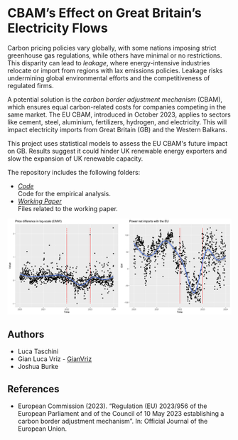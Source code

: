 # CBAM’s Effect on Great Britain’s Electricity Flows
Carbon pricing policies vary globally, with some nations imposing strict greenhouse gas regulations, while others have minimal or no restrictions. This disparity can lead to *leakage*, where energy-intensive industries relocate or import from regions with lax emissions policies. Leakage risks undermining global environmental efforts and the competitiveness of regulated firms.

A potential solution is the *carbon border adjustment mechanism* (CBAM), which ensures equal carbon-related costs for companies competing in the same market. The EU CBAM, introduced in October 2023, applies to sectors like cement, steel, aluminium, fertilizers, hydrogen, and electricity. This will impact electricity imports from Great Britain (GB) and the Western Balkans.

This project uses statistical models to assess the EU CBAM's future impact on GB. Results suggest it could hinder UK renewable energy exporters and slow the expansion of UK renewable capacity.

The repository includes the following folders:
* *[Code](https://github.com/GianVriz/CBAM-electricity-GB-/tree/main/Code)* \
   Code for the empirical analysis.
* *[Working Paper](https://github.com/GianVriz/CBAM-electricity-GB-/tree/main/Working%20Paper)* \
   Files related to the working paper.

<p align="center">
<img src="https://github.com/GianVriz/CBAM-electricity-GB-/blob/main/Working%20Paper/Multi_plot_policy2-1.png" alt="drawing" width="1000"/>
<p>



## Authors
* Luca Taschini
* Gian Luca Vriz - [GianVriz](https://github.com/GianVriz)
* Joshua Burke

## References
* European Commission (2023). “Regulation (EU) 2023/956 of the European Parliament and of the Council of 10 May 2023 establishing a carbon border adjustment mechanism”. In: Official Journal of the European Union.
